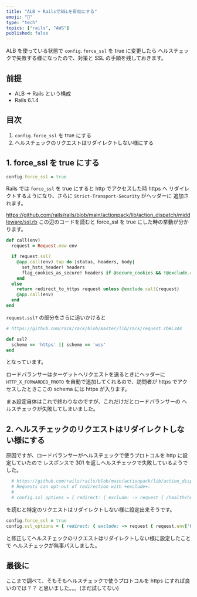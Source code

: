 ```yaml
---
title: "ALB + RailsでSSLを有効にする"
emoji: "📑"
type: "tech"
topics: ["rails", "AWS"]
published: false
---
```


ALB を使っている状態で `config.force_ssl` を true に変更したら
ヘルスチェックで失敗する様になったので、対策と SSL の手順を残しておきます。

## 前提

- ALB -> Rails という構成
- Rails 6.1.4

## 目次

1. `config.force_ssl` を true にする
2. ヘルスチェックのリクエストはリダイレクトしない様にする

## 1. force_ssl を true にする

```ruby
config.force_ssl = true
```

Rails では `force_ssl` を true にすると http でアクセスした時 https へ
リダイレクトするようになり、さらに `Strict-Transport-Security` がヘッダーに
追加されます。

https://github.com/rails/rails/blob/main/actionpack/lib/action_dispatch/middleware/ssl.rb
この辺のコードを読むと force_ssl を true にした時の挙動が分かります。

```ruby
def call(env)
  request = Request.new env

  if request.ssl?
    @app.call(env).tap do |status, headers, body|
      set_hsts_header! headers
      flag_cookies_as_secure! headers if @secure_cookies && !@exclude.call(request)
    end
  else
    return redirect_to_https request unless @exclude.call(request)
    @app.call(env)
  end
end
```

`request.ssl?` の部分をさらに追いかけると

```ruby
# https://github.com/rack/rack/blob/master/lib/rack/request.rb#L344

def ssl?
  scheme == 'https' || scheme == 'wss'
end
```

となっています。

ロードバランサーはターゲットへリクエストを送るときにヘッダーに
`HTTP_X_FORWARDED_PROTO` を自動で追加してくれるので、訪問者が
https でアクセスしたときここの schema には https が入ります。

まぁ設定自体はこれで終わりなのですが、これだけだとロードバランサーの
ヘルスチェックが失敗してしまいました。

## 2. ヘルスチェックのリクエストはリダイレクトしない様にする

原因ですが、ロードバランサーがヘルスチェックで使うプロトコルを http に設定していたので
レスポンスで 301 を返しヘルスチェックで失敗しているようでした。

```ruby
  # https://github.com/rails/rails/blob/main/actionpack/lib/action_dispatch/middleware/ssl.rb#L16
  # Requests can opt-out of redirection with +exclude+:
  #
  # config.ssl_options = { redirect: { exclude: -> request { /healthcheck/.match?(request.path) } } }
```

を読むと特定のリクエストはリダイレクトしない様に設定出来そうです。

```ruby
config.force_ssl = true
config.ssl_options = { redirect: { exclude: -> request { request.env['HTTP_USER_AGENT'].include?('ELB-HealthChecker') } } }
```

と修正してヘルスチェックのリクエストはリダイレクトしない様に設定したことで
ヘルスチェックが無事パスしました。

## 最後に

ここまで調べて、そもそもヘルスチェックで使うプロトコルを https にすれば良いのでは？？
と思いました。。。(まだ試してない)
